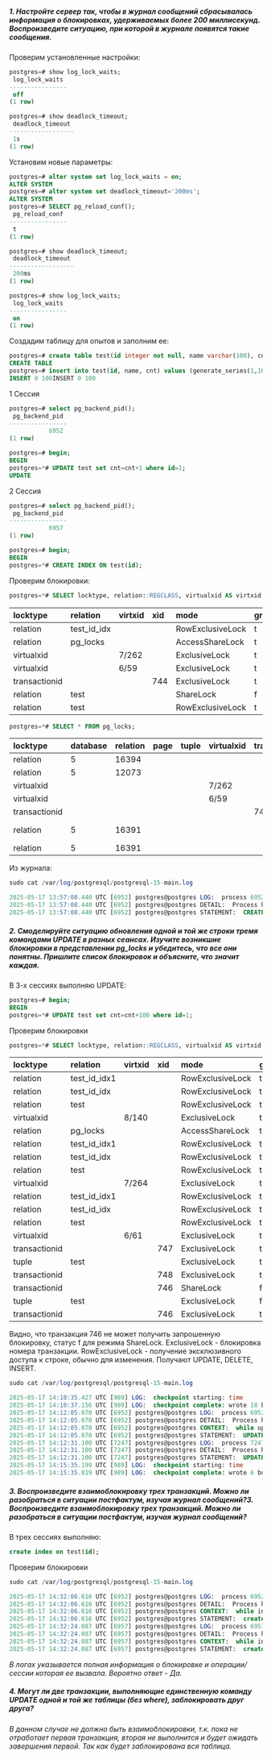 ##### 1.	Настройте сервер так, чтобы в журнал сообщений сбрасывалась информация о блокировках, удерживаемых более 200 миллисекунд. Воспроизведите ситуацию, при которой в журнале появятся такие сообщения.

Проверим установленные настройки:

```sql
postgres=# show log_lock_waits;
 log_lock_waits
----------------
 off
(1 row)

postgres=# show deadlock_timeout;
 deadlock_timeout
------------------
 1s
(1 row)
```

Установим новые параметры:

```sql
postgres=# alter system set log_lock_waits = on;
ALTER SYSTEM
postgres=# alter system set deadlock_timeout='200ms';
ALTER SYSTEM
postgres=# SELECT pg_reload_conf();
 pg_reload_conf
----------------
 t
(1 row)

postgres=# show deadlock_timeout;
 deadlock_timeout
------------------
 200ms
(1 row)

postgres=# show log_lock_waits;
 log_lock_waits
----------------
 on
(1 row)
```

Создадим таблицу для опытов и заполним ее:

```sql
postgres=# create table test(id integer not null, name varchar(100), cnt integer);
CREATE TABLE
postgres=# insert into test(id, name, cnt) values (generate_series(1,100), 'User'||trunc(random()*1000), trunc(random()*100));
INSERT 0 100INSERT 0 100
```

1 Сессия

```sql
postgres=# select pg_backend_pid();
 pg_backend_pid
----------------
           6952
(1 row)

postgres=# begin;
BEGIN
postgres=*# UPDATE test set cnt=cnt+1 where id=1;
UPDATE
```

2 Сессия

```sql
postgres=# select pg_backend_pid();
 pg_backend_pid
----------------
           6957
(1 row)

postgres=# begin;
BEGIN
postgres=*# CREATE INDEX ON test(id);
```

Проверим блокировки:

```sql
postgres=*# SELECT locktype, relation::REGCLASS, virtualxid AS virtxid, transactionid AS xid, mode, granted FROM pg_locks;
```

| locktype  | relation  | virtxid  | xid  | mode  | granted  |
| :------------ | :------------ | :------------ | :------------ | :------------ | :------------ |
| relation  | test_id_idx  |   |   | RowExclusiveLock  | t  |
| relation  | pg_locks |   |   | AccessShareLock  | t  |
| virtualxid  |   | 7/262  |   | ExclusiveLock  | t  |
| virtualxid  |   | 6/59 |   | ExclusiveLock  | t  |
| transactionid  |   |   | 744 | ExclusiveLock  | t  |
| relation  | test  |   |   | ShareLock  | f  |
| relation  | test  |   |   | RowExclusiveLock  | t  |


```sql
postgres=*# SELECT * FROM pg_locks;
```


| locktype    | database | relation | page | tuple | virtualxid | transactionid | classid | objid | objsubid | virtualtransaction | pid  |       mode       | granted | fastpath |           waitstart |
|:---------------|:----------|:----------|:------|:-------|:------------|:---------------|:---------|:-------|:----------|:--------------------|:------|:------------------|:---------|:----------|:-------------------------------|
 |relation      |        5 |    16394 |      |       |            |               |         |       |          | 7/262              | 6957 | RowExclusiveLock | t       | t        |
 |relation      |        5 |    12073 |      |       |            |               |         |       |          | 7/262              | 6957 | AccessShareLock  | t       | t        |
 |virtualxid    |          |          |      |       | 7/262      |               |         |       |          | 7/262              | 6957 | ExclusiveLock    | t       | t        |
 |virtualxid    |          |          |      |       | 6/59       |               |         |       |          | 6/59               | 6952 | ExclusiveLock    | t       | t        |
 |transactionid |          |          |      |       |            |           744 |         |       |          | 7/262              | 6957 | ExclusiveLock    | t       | f        |
 |relation      |        5 |    16391 |      |       |            |               |         |       |          | 6/59               | 6952 | ShareLock        | f       | f        | 2025-05-17 13:57:08.240601+00
 |relation      |        5 |    16391 |      |       |            |               |         |       |          | 7/262              | 6957 | RowExclusiveLock | t       | f        |


Из журнала:

```sql
sudo cat /var/log/postgresql/postgresql-15-main.log

2025-05-17 13:57:08.440 UTC [6952] postgres@postgres LOG:  process 6952 still waiting for ShareLock on relation 16391 of database 5 after 200.072 ms
2025-05-17 13:57:08.440 UTC [6952] postgres@postgres DETAIL:  Process holding the lock: 6957. Wait queue: 6952.
2025-05-17 13:57:08.440 UTC [6952] postgres@postgres STATEMENT:  CREATE INDEX ON test(id);
```

##### 2.	Смоделируйте ситуацию обновления одной и той же строки тремя командами UPDATE в разных сеансах. Изучите возникшие блокировки в представлении pg_locks и убедитесь, что все они понятны. Пришлите список блокировок и объясните, что значит каждая.

В 3-х сессиях выполняю UPDATE:
```sql
postgres=# begin;
BEGIN
postgres=*# UPDATE test set cnt=cnt+100 where id=1;
```
Проверим блокировки
```sql
postgres=*# SELECT locktype, relation::REGCLASS, virtualxid AS virtxid, transactionid AS xid, mode, granted FROM pg_locks;
```

|   locktype    |   relation   | virtxid | xid |       mode       | granted |
|:---------------|:--------------|:---------|:-----|:------------------|:---------|
 |relation      | test_id_idx1 |         |     | RowExclusiveLock | t
 |relation      | test_id_idx  |         |     | RowExclusiveLock | t
 |relation      | test         |         |     | RowExclusiveLock | t
 |virtualxid    |              | 8/140   |     | ExclusiveLock    | t
 |relation      | pg_locks     |         |     | AccessShareLock  | t
 |relation      | test_id_idx1 |         |     | RowExclusiveLock | t
 |relation      | test_id_idx  |         |     | RowExclusiveLock | t
 |relation      | test         |         |     | RowExclusiveLock | t
 |virtualxid    |              | 7/264   |     | ExclusiveLock    | t
 |relation      | test_id_idx1 |         |     | RowExclusiveLock | t
 |relation      | test_id_idx  |         |     | RowExclusiveLock | t
 |relation      | test         |         |     | RowExclusiveLock | t
 |virtualxid    |              | 6/61    |     | ExclusiveLock    | t
 |transactionid |              |         | 747 | ExclusiveLock    | t
 |tuple         | test         |         |     | ExclusiveLock    | t
 |transactionid |              |         | 748 | ExclusiveLock    | t
 |transactionid |              |         | 746 | ShareLock        | f
 |tuple         | test         |         |     | ExclusiveLock    | f
 |transactionid |              |         | 746 | ExclusiveLock    | t

Видно, что транзакция 746 не может получить запрошенную блокировку, статус f для режима ShareLock. 
ExclusiveLock - блокировка номера транзакции.
RowExclusiveLock - получение эксклюзивного доступа к строке, обычно для изменения. Получают UPDATE, DELETE, INSERT.
```sql
sudo cat /var/log/postgresql/postgresql-15-main.log

2025-05-17 14:10:35.427 UTC [989] LOG:  checkpoint starting: time
2025-05-17 14:10:37.156 UTC [989] LOG:  checkpoint complete: wrote 18 buffers (0.1%); 0 WAL file(s) added, 0 removed, 0 recycled; write=1.708 s,                       sync=0.008 s, total=1.729 s; sync files=18, longest=0.004 s, average=0.001 s; distance=77 kB, estimate=88 kB
2025-05-17 14:12:05.070 UTC [6952] postgres@postgres LOG:  process 6952 still waiting for ShareLock on transaction 746 after 200.074 ms
2025-05-17 14:12:05.070 UTC [6952] postgres@postgres DETAIL:  Process holding the lock: 6957. Wait queue: 6952.
2025-05-17 14:12:05.070 UTC [6952] postgres@postgres CONTEXT:  while updating tuple (0,101) in relation "test"
2025-05-17 14:12:05.070 UTC [6952] postgres@postgres STATEMENT:  UPDATE test set cnt=cnt+100 where id=1;
2025-05-17 14:12:31.100 UTC [7247] postgres@postgres LOG:  process 7247 still waiting for ExclusiveLock on tuple (0,101) of relation 16391 of database 5 after 200.094 ms
2025-05-17 14:12:31.100 UTC [7247] postgres@postgres DETAIL:  Process holding the lock: 6952. Wait queue: 7247.
2025-05-17 14:12:31.100 UTC [7247] postgres@postgres STATEMENT:  UPDATE test set cnt=cnt+100 where id=1;
2025-05-17 14:15:35.199 UTC [989] LOG:  checkpoint starting: time
2025-05-17 14:15:35.819 UTC [989] LOG:  checkpoint complete: wrote 6 buffers (0.0%); 0 WAL file(s) added, 0 removed, 0 recycled; write=0.602 s, sync=0.006 s, total=0.621 s; sync files=5, longest=0.005 s, average=0.002 s; distance=12 kB, estimate=80 kB
```


##### 3.	Воспроизведите взаимоблокировку трех транзакций. Можно ли разобраться в ситуации постфактум, изучая журнал сообщений?3.	Воспроизведите взаимоблокировку трех транзакций. Можно ли разобраться в ситуации постфактум, изучая журнал сообщений?

В трех сессиях выполняю:
```sql
create index on test(id);
```
Проверим блокировки

```sql
sudo cat /var/log/postgresql/postgresql-15-main.log

2025-05-17 14:32:06.616 UTC [6952] postgres@postgres LOG:  process 6952 still waiting for ShareLock on transaction 749 after 200.061 ms
2025-05-17 14:32:06.616 UTC [6952] postgres@postgres DETAIL:  Process holding the lock: 7247. Wait queue: 6952.
2025-05-17 14:32:06.616 UTC [6952] postgres@postgres CONTEXT:  while inserting index tuple (1,4) in relation "pg_class_relname_nsp_index"
2025-05-17 14:32:06.616 UTC [6952] postgres@postgres STATEMENT:  create index on test(id);
2025-05-17 14:32:24.087 UTC [6957] postgres@postgres LOG:  process 6957 still waiting for ShareLock on transaction 749 after 200.103 ms
2025-05-17 14:32:24.087 UTC [6957] postgres@postgres DETAIL:  Process holding the lock: 7247. Wait queue: 6952, 6957.
2025-05-17 14:32:24.087 UTC [6957] postgres@postgres CONTEXT:  while inserting index tuple (6,1) in relation "pg_class_relname_nsp_index"
2025-05-17 14:32:24.087 UTC [6957] postgres@postgres STATEMENT:  create index on test(id);
```

*В логах указывается полная информация о блокировке и операции/сессии которая ее вызвала. Вероятно ответ - Да.*

##### 4.	Могут ли две транзакции, выполняющие единственную команду UPDATE одной и той же таблицы (без where), заблокировать друг друга?
*В данном случае не должно быть взаимоблокировки, т.к. пока не отработает первая транзакция, вторая не выполнится и будет ожидать завершения первой. Так как будет заблокирована вся таблица.*
